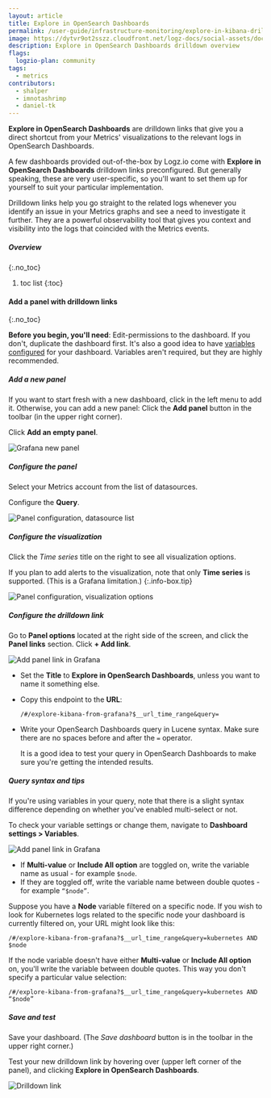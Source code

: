 ```yaml
---
layout: article
title: Explore in OpenSearch Dashboards
permalink: /user-guide/infrastructure-monitoring/explore-in-kibana-drilldown-links.html
image: https://dytvr9ot2sszz.cloudfront.net/logz-docs/social-assets/docs-social.jpg
description: Explore in OpenSearch Dashboards drilldown overview
flags:
  logzio-plan: community
tags:
  - metrics
contributors:
  - shalper
  - imnotashrimp
  - daniel-tk
---
```


**Explore in OpenSearch Dashboards** are drilldown links that give you a direct shortcut from your Metrics' visualizations to the relevant logs in OpenSearch Dashboards.

A few dashboards provided out-of-the-box by Logz.io come with **Explore in OpenSearch Dashboards** drilldown links preconfigured. But generally speaking, these are very user-specific, so you'll want to set them up for yourself to suit your particular implementation.

Drilldown links help you go straight to the related logs whenever you identify an issue in your Metrics graphs and see a need to investigate it further. They are a powerful observability tool that gives you context and visibility into the logs that coincided with the Metrics events.


##### Overview
{:.no_toc}

1. toc list
{:toc}

#### Add a panel with drilldown links
{:.no_toc}

**Before you begin, you'll need**:
Edit-permissions to the dashboard. If you don't, duplicate the dashboard first.
It's also a good idea to have [variables configured](/user-guide/infrastructure-monitoring/configure-grafana-drilldown-links) for your dashboard. Variables aren't required, but they are highly recommended.

<div class="tasklist">

##### Add a new panel

If you want to start fresh with a new dashboard, click <i class="fas fa-plus"></i> in the left menu to add it. Otherwise, you can add a new panel: Click the **Add panel** button in the toolbar (in the upper right corner).

Click **Add an empty panel**.

![Grafana new panel](https://dytvr9ot2sszz.cloudfront.net/logz-docs/grafana/im-add-panel.png)

##### Configure the panel

Select your Metrics account from the list of datasources.

Configure the **Query**.

![Panel configuration, datasource list](https://dytvr9ot2sszz.cloudfront.net/logz-docs/grafana/drop-down-metrics.png)


##### Configure the visualization

Click the _Time series_ title on the right to see all visualization options.

If you plan to add alerts to the visualization, note that only **Time series** is supported. (This is a Grafana limitation.)
{:.info-box.tip}

![Panel configuration, visualization  options](https://dytvr9ot2sszz.cloudfront.net/logz-docs/grafana/im-select-visualization.png)

##### Configure the drilldown link

Go to **Panel options** located at the right side of the screen, and click the **Panel links** section. 
Click **+ Add link**.

![Add panel link in Grafana](https://dytvr9ot2sszz.cloudfront.net/logz-docs/grafana/explore-in-osd.png)

* Set the **Title** to **Explore in OpenSearch Dashboards**, unless you want to name it something else.
* Copy this endpoint to the **URL**:

  ```
  /#/explore-kibana-from-grafana?$__url_time_range&query=
  ```
* Write your OpenSearch Dashboards query in Lucene syntax. Make sure there are no spaces before and after the `=` operator.

  It is a good idea to test your query in OpenSearch Dashboards to make sure you're getting the intended results.

##### Query syntax and tips

If you're using variables in your query, note that there is a slight syntax difference depending on whether you've enabled multi-select or not. 

To check your variable settings or change them, navigate to **Dashboard settings > Variables**.

![Add panel link in Grafana](https://dytvr9ot2sszz.cloudfront.net/logz-docs/grafana/im-variables-settings.png)

* If **Multi-value** or **Include All option** are toggled on, write the variable name as usual - for example `$node`.
* If they are toggled off, write the variable name between double quotes - for example `“$node”`.

Suppose you have a **Node** variable filtered on a specific node. If you wish to look for Kubernetes logs related to the specific node your dashboard is currently filtered on, your URL might look like this:

`/#/explore-kibana-from-grafana?$__url_time_range&query=kubernetes AND $node`

If the node variable doesn't have either **Multi-value** or **Include All option** on, you'll write the variable between double quotes.
This way you don't specify a particular value selection:

`/#/explore-kibana-from-grafana?$__url_time_range&query=kubernetes AND “$node”`


##### Save and test

Save your dashboard.
(The _Save dashboard_ button is in the toolbar in the upper right corner.)

Test your new drilldown link
by hovering over <i class="fas fa-external-link-alt"></i>
(upper left corner of the panel),
and clicking **Explore in OpenSearch Dashboards**.

![Drilldown link](https://dytvr9ot2sszz.cloudfront.net/logz-docs/grafana/explore-in-osd-link.png)
